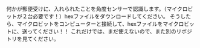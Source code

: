何かが郵便受けに、入れられたことを角度センサーで認識します。（マイクロビットが２台必要です！）hexファイルをダウンロードしてください。
そうしたら、マイクロビットをコンピューターと接続して、hexファイルをマイクロビットに、送ってください！！
これだけでは、まだ使えないので、また別のリポジトリを見てください。
